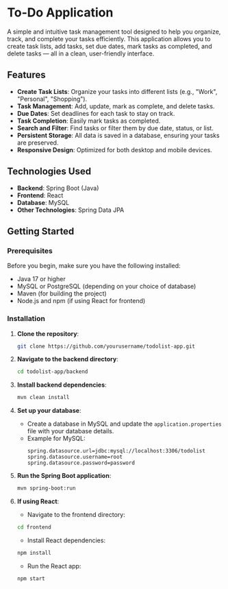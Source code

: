 # To-Do Application

A simple and intuitive task management tool designed to help you organize, track, and complete your tasks efficiently. This application allows you to create task lists, add tasks, set due dates, mark tasks as completed, and delete tasks — all in a clean, user-friendly interface.

## Features

- **Create Task Lists**: Organize your tasks into different lists (e.g., "Work", "Personal", "Shopping").
- **Task Management**: Add, update, mark as complete, and delete tasks.
- **Due Dates**: Set deadlines for each task to stay on track.
- **Task Completion**: Easily mark tasks as completed.
- **Search and Filter**: Find tasks or filter them by due date, status, or list.
- **Persistent Storage**: All data is saved in a database, ensuring your tasks are preserved.
- **Responsive Design**: Optimized for both desktop and mobile devices.

## Technologies Used

- **Backend**: Spring Boot (Java)
- **Frontend**: React 
- **Database**: MySQL
- **Other Technologies**: Spring Data JPA

## Getting Started

### Prerequisites

Before you begin, make sure you have the following installed:

- Java 17 or higher
- MySQL or PostgreSQL (depending on your choice of database)
- Maven (for building the project)
- Node.js and npm (if using React for frontend)

### Installation

1. **Clone the repository**:

    ```bash
    git clone https://github.com/yourusername/todolist-app.git
    ```

2. **Navigate to the backend directory**:

    ```bash
    cd todolist-app/backend
    ```

3. **Install backend dependencies**:

    ```bash
    mvn clean install
    ```

4. **Set up your database**:
    - Create a database in MySQL and update the `application.properties` file with your database details.
    - Example for MySQL:
      ```properties
      spring.datasource.url=jdbc:mysql://localhost:3306/todolist
      spring.datasource.username=root
      spring.datasource.password=password
      ```

5. **Run the Spring Boot application**:

    ```bash
    mvn spring-boot:run
    ```

6. **If using React**:
    - Navigate to the frontend directory:
    ```bash
    cd frontend
    ```
    - Install React dependencies:
    ```bash
    npm install
    ```
    - Run the React app:
    ```bash
    npm start
    ```
